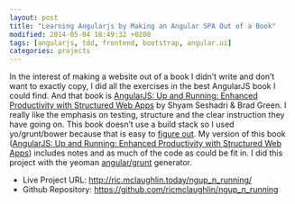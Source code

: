```yaml
---
layout: post
title: "Learning Angularjs by Making an Angular SPA Out of a Book"
modified: 2014-05-04 18:49:32 +0200
tags: [angularjs, tdd, frontend, bootstrap, angular.ui]
categories: projects
---
```

<p>In the interest of making a website out of a book I didn’t write and don’t want to exactly copy, I did all the exercises in the best AngularJS book I could find. And that book is  <a href="http://www.amazon.com/AngularJS-Running-Enhanced-Productivity-Structured-ebook/dp/B00NF07FSC">AngularJS: Up and Running: Enhanced Productivity with Structured Web Apps</a> by Shyam Seshadri &amp; Brad Green. I really like the emphasis on testing, structure and the clear instruction they have going on. This book doesn’t use a build stack so I used yo/grunt/bower because that is easy to <a href="http://yeoman.io/codelab/index.html">figure out</a>. My version of this book (<a href="http://ric.mclaughlin.today/ngup_n_running/">AngularJS: Up and Running: Enhanced Productivity with Structured Web Apps</a>) includes notes and as much of the code as could be fit in. I did this project with the yeoman <a href="https://github.com/yeoman/generator-angular">angular/grunt</a> generator.</p>
<ul>
<li>
  Live Project URL: <a href="http://ric.mclaughlin.today/ngup_n_running/">http://ric.mclaughlin.today/ngup_n_running/</a>
</li>
<li>Github Repository: <a href="https://github.com/ricmclaughlin/ngup_n_running">https://github.com/ricmclaughlin/ngup_n_running</a></li>
</ul>



